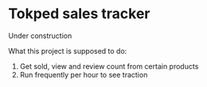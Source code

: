 # Tokped sales tracker
Under construction

What this project is supposed to do:
1. Get sold, view and review count from certain products
2. Run frequently per hour to see traction